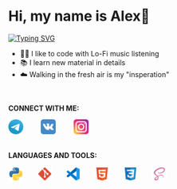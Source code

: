 <h1>Hi, my name is Alex👋</h1>

[![Typing SVG](https://readme-typing-svg.demolab.com?font=Jersey+20&size=50&pause=1000&color=A179DC&background=FFFFFF00&random=false&width=435&lines=I'm+a+C%23+Game+Developer)](https://git.io/typing-svg)

- 👨‍💻 I like to code with Lo-Fi music listening
- 📚 I learn new material in details
- ☁️ Walking in the fresh air is my "insperation"

<br />

**CONNECT WITH ME:**

<div style="display: flex;">
	<a href="https://t.me/agluzhin"><img src="img/telegram-icon.svg" style="width: 30px; height: 30px;" /></a>&nbsp; &nbsp; &nbsp; &nbsp; &nbsp;<a href="https://vk.com/a.luzhin999"><img src="img/vk-icon.svg" style="width: 30px; height: 30px;" /></a>&nbsp; &nbsp; &nbsp; &nbsp; &nbsp;<a href="https://www.instagram.com/agluzhin"><img src="img/instagram-icon.svg" style="width: 30px; height: 30px;" /></a>
</div>

<br />

**LANGUAGES AND TOOLS:**

<div style="display: flex;">
	<img src="img/python-icon.svg" style="width: 30px; height: 30px;" />&nbsp; &nbsp; &nbsp; &nbsp;<img src="img/git-icon.svg" style="width: 30px; height: 30px;" />&nbsp; &nbsp; &nbsp; &nbsp;<img src="img/vscode-icon.svg" style="width: 30px; height: 30px;" />&nbsp; &nbsp; &nbsp; &nbsp;<img src="img/html-icon.svg" style="width: 30px; height: 30px;" /> &nbsp; &nbsp; &nbsp; &nbsp;<img src="img/css-icon.svg" style="width: 30px; height: 30px;" /> &nbsp; &nbsp; &nbsp; &nbsp;<img src="img/sass-icon.svg" style="width: 30px; height: 30px;" />
</div>
